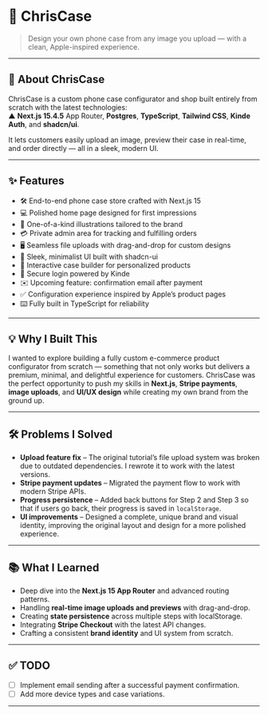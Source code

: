 # 📱 ChrisCase

> Design your own phone case from any image you upload — with a clean, Apple-inspired experience.

---

## 🚀 About ChrisCase

ChrisCase is a custom phone case configurator and shop built entirely from scratch with the latest technologies:  
▲ **Next.js 15.4.5** App Router, **Postgres**, **TypeScript**, **Tailwind CSS**, **Kinde Auth**, and **shadcn/ui**.  

It lets customers easily upload an image, preview their case in real-time, and order directly — all in a sleek, modern UI.

---

## ✨ Features

- 🛠️ End-to-end phone case store crafted with Next.js 15  
- 💻 Polished home page designed for first impressions  
- 🎨 One-of-a-kind illustrations tailored to the brand  
- 💳 Private admin area for tracking and fulfilling orders  
- 🖥️ Seamless file uploads with drag-and-drop for custom designs  
- 🌟 Sleek, minimalist UI built with shadcn-ui  
- 🛒 Interactive case builder for personalized products  
- 🔑 Secure login powered by Kinde  
- ✉️ Upcoming feature: confirmation email after payment  
- ✅ Configuration experience inspired by Apple’s product pages  
- ⌨️ Fully built in TypeScript for reliability  

---

## 💡 Why I Built This

I wanted to explore building a fully custom e-commerce product configurator from scratch — something that not only works but delivers a premium, minimal, and delightful experience for customers. ChrisCase was the perfect opportunity to push my skills in **Next.js**, **Stripe payments**, **image uploads**, and **UI/UX design** while creating my own brand from the ground up.

---

## 🛠 Problems I Solved

- **Upload feature fix** – The original tutorial’s file upload system was broken due to outdated dependencies. I rewrote it to work with the latest versions.
- **Stripe payment updates** – Migrated the payment flow to work with modern Stripe APIs.
- **Progress persistence** – Added back buttons for Step 2 and Step 3 so that if users go back, their progress is saved in `localStorage`.
- **UI improvements** – Designed a complete, unique brand and visual identity, improving the original layout and design for a more polished experience.

---

## 📚 What I Learned

- Deep dive into the **Next.js 15 App Router** and advanced routing patterns.
- Handling **real-time image uploads and previews** with drag-and-drop.
- Creating **state persistence** across multiple steps with localStorage.
- Integrating **Stripe Checkout** with the latest API changes.
- Crafting a consistent **brand identity** and UI system from scratch.

---

## ✅ TODO

- [ ] Implement email sending after a successful payment confirmation.
- [ ] Add more device types and case variations.

---
